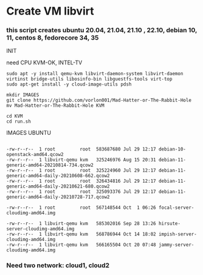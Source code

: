 # Create VM libvirt




###  this script creates ubuntu 20.04, 21.04, 21.10 , 22.10, debian 10, 11, centos 8, fedorecore 34, 35

INIT

need CPU KVM-OK, INTEL-TV

```shell
sudo apt -y install qemu-kvm libvirt-daemon-system libvirt-daemon virtinst bridge-utils libosinfo-bin libguestfs-tools virt-top
sudo apt-get install -y cloud-image-utils pdsh
```


```shell
mkdir IMAGES
git clone https://github.com/vorlon001/Mad-Hatter-or-The-Rabbit-Hole
mv Mad-Hatter-or-The-Rabbit-Hole KVM

cd KVM
cd run.sh

```


IMAGES UBUNTU

```

-rw-r--r--  1 root         root  583687680 Jul 29 12:17 debian-10-openstack-amd64.qcow2
-rw-r--r--  1 libvirt-qemu kvm   325246976 Aug 15 20:31 debian-11-generic-amd64-20210814-734.qcow2
-rw-r--r--  1 root         root  325224960 Jul 29 12:17 debian-11-generic-amd64-daily-20210608-662.qcow2
-rw-r--r--  1 root         root  326434816 Jul 29 12:17 debian-11-generic-amd64-daily-20210621-680.qcow2
-rw-r--r--  1 root         root  325093376 Jul 29 12:17 debian-11-generic-amd64-daily-20210728-717.qcow2

-rw-r--r--  1 root         root  567148544 Oct  1 06:26 focal-server-cloudimg-amd64.img

-rw-r--r--  1 libvirt-qemu kvm   585302016 Sep 28 13:26 hirsute-server-cloudimg-amd64.img
-rw-r--r--  1 libvirt-qemu kvm   568786944 Oct 14 18:02 impish-server-cloudimg-amd64.img
-rw-r--r--  1 libvirt-qemu kvm   566165504 Oct 20 07:48 jammy-server-cloudimg-amd64.img

```

### Need two network: cloud1, cloud2
